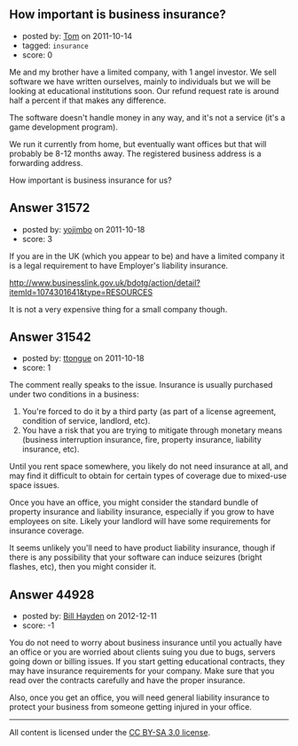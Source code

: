 ## How important is business insurance?

- posted by: [Tom](https://stackexchange.com/users/-1/8177-tom) on 2011-10-14
- tagged: `insurance`
- score: 0

Me and my brother have a limited company, with 1 angel investor.  We sell software we have written ourselves, mainly to individuals but we will be looking at educational institutions soon.  Our refund request rate is around half a percent if that makes any difference.

The software doesn't handle money in any way, and it's not a service (it's a game development program).

We run it currently from home, but eventually want offices but that will probably be 8-12 months away.  The registered business address is a forwarding address.

How important is business insurance for us? 


## Answer 31572

- posted by: [yojimbo](https://stackexchange.com/users/-1/11366-yojimbo) on 2011-10-18
- score: 3

If you are in the UK (which you appear to be) and have a limited company it is a legal requirement to have Employer's liability insurance. 

http://www.businesslink.gov.uk/bdotg/action/detail?itemId=1074301641&type=RESOURCES

It is not a very expensive thing for a small company though.


## Answer 31542

- posted by: [ttongue](https://stackexchange.com/users/-1/13655-ttongue) on 2011-10-18
- score: 1

The comment really speaks to the issue. Insurance is usually purchased under two conditions in a business:  

  1) You're forced to do it by a third party (as part of a license agreement, condition of service, landlord, etc).
  2) You have a risk that you are trying to mitigate through monetary means (business interruption insurance, fire, property insurance, liability insurance, etc).

Until you rent space somewhere, you likely do not need insurance at all, and may find it difficult to obtain for certain types of coverage due to mixed-use space issues.

Once you have an office, you might consider the standard bundle of property insurance and liability insurance, especially if you grow to have employees on site. Likely your landlord will have some requirements for insurance coverage.

It seems unlikely you'll need to have product liability insurance, though if there is any possibility that your software can induce seizures (bright flashes, etc), then you might consider it.


## Answer 44928

- posted by: [Bill Hayden](https://stackexchange.com/users/-1/22016-bill-hayden) on 2012-12-11
- score: -1

You do not need to worry about business insurance until you actually have an office or you are worried about clients suing you due to bugs, servers going down or billing issues. If you start getting educational contracts, they may have insurance requirements for your company. Make sure that you read over the contracts carefully and have the proper insurance.

Also, once you get an office, you will need general liability insurance to protect your business from someone getting injured in your office.



---

All content is licensed under the [CC BY-SA 3.0 license](https://creativecommons.org/licenses/by-sa/3.0/).
